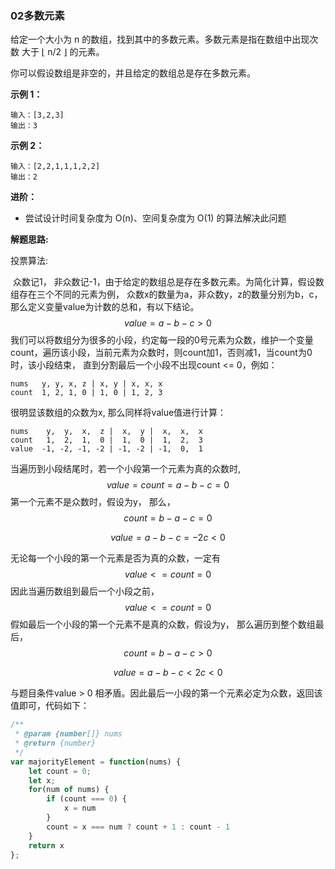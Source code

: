 ### 02多数元素

给定一个大小为 n 的数组，找到其中的多数元素。多数元素是指在数组中出现次数 大于 ⌊ n/2 ⌋ 的元素。

你可以假设数组是非空的，并且给定的数组总是存在多数元素。

**示例 1：**

```
输入：[3,2,3]
输出：3
```

**示例 2：**

```
输入：[2,2,1,1,1,2,2]
输出：2
```

**进阶：**

- 尝试设计时间复杂度为 O(n)、空间复杂度为 O(1) 的算法解决此问题

**解题思路:**

投票算法:  

​		众数记1， 非众数记-1，由于给定的数组总是存在多数元素。为简化计算，假设数组存在三个不同的元素为例， 众数x的数量为a，非众数y，z的数量分别为b，c， 那么定义变量value为计数的总和，有以下结论。
$$
value = a - b - c > 0
$$
我们可以将数组分为很多的小段，约定每一段的0号元素为众数，维护一个变量count，遍历该小段，当前元素为众数时，则count加1，否则减1，当count为0时，该小段结束， 直到分割最后一个小段不出现count <= 0，例如：

```
nums   y, y, x, z | x, y | x, x, x 
count  1, 2, 1, 0 | 1, 0 | 1, 2, 3
```

很明显该数组的众数为x, 那么同样将value值进行计算：

```
nums    y,  y,  x,  z |  x,  y |  x,  x,  x
count   1,  2,  1,  0 |  1,  0 |  1,  2,  3 
value  -1, -2, -1, -2 | -1, -2 | -1,  0,  1 
```

当遍历到小段结尾时，若一个小段第一个元素为真的众数时, 
$$
value = count = a - b - c = 0
$$
第一个元素不是众数时，假设为y， 那么，
$$
count = b - a - c = 0
$$

$$
value = a - b - c = -2c < 0
$$

无论每一个小段的第一个元素是否为真的众数，一定有
$$
value <= count = 0
$$
因此当遍历数组到最后一个小段之前，
$$
value <= count = 0
$$
假如最后一个小段的第一个元素不是真的众数，假设为y， 那么遍历到整个数组最后，
$$
count = b - a - c > 0
$$

$$
value = a - b - c < 2c < 0
$$

与题目条件value > 0 相矛盾。因此最后一小段的第一个元素必定为众数，返回该值即可，代码如下：

```javascript
/**
 * @param {number[]} nums
 * @return {number}
 */
var majorityElement = function(nums) {
    let count = 0;
    let x;
    for(num of nums) {
        if (count === 0) {
            x = num
        }
        count = x === num ? count + 1 : count - 1
    }
    return x
};
```

